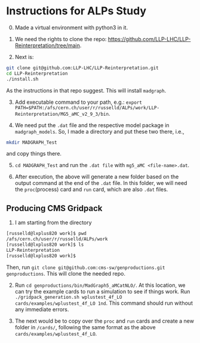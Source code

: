 # Instructions for ALPs Study
0. Made a virtual environment with python3 in it.

1. We need the rights to clone the repo: https://github.com/LLP-LHC/LLP-Reinterpretation/tree/main.
2. Next is: 
```bash
git clone git@github.com:LLP-LHC/LLP-Reinterpretation.git
cd LLP-Reinterpretation
./install.sh
```
As the instructions in that repo suggest. This will install `madgraph`.

3. Add executable command to your path, e.g.: `export PATH=$PATH:/afs/cern.ch/user/r/russelld/ALPs/work/LLP-Reinterpretation/MG5_aMC_v2_9_3/bin`.

4. We need put the `.dat` file and the respective model package in `madgraph_models`. So, I made a directory and put these two there, i.e.,
```bash
mkdir MADGRAPH_Test
```
and copy things there.

5. `cd MADGRAPH_Test` and run the `.dat file` with `mg5_aMC <file-name>.dat`.

6. After execution, the above will generate a new folder based on the output command at the end of the `.dat` file. In this folder, we will need the `proc`(process) card and `run` card, which are also `.dat` files.


## Producing CMS Gridpack

1. I am starting from the directory 
```bash
[russelld@lxplus820 work]$ pwd
/afs/cern.ch/user/r/russelld/ALPs/work
[russelld@lxplus820 work]$ ls
LLP-Reinterpretation
[russelld@lxplus820 work]$
```
Then, run `git clone git@github.com:cms-sw/genproductions.git genproductions`. This will clone the needed repo.

2. Run `cd genproductions/bin/MadGraph5_aMCatNLO/`. At this location, we can try the example cards to run a simulation to see if things work. Run `./gridpack_generation.sh wplustest_4f_LO cards/examples/wplustest_4f_LO 1nd`. This command should run without any immediate errors.

3. The next would be to copy over the `proc` and `run` cards and create a new folder in `/cards/`, following the same format as the above `cards/examples/wplustest_4f_LO`.  


